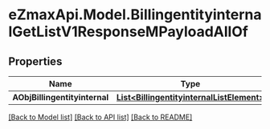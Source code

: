 
# eZmaxApi.Model.BillingentityinternalGetListV1ResponseMPayloadAllOf

## Properties

Name | Type | Description | Notes
------------ | ------------- | ------------- | -------------
**AObjBillingentityinternal** | [**List&lt;BillingentityinternalListElement&gt;**](BillingentityinternalListElement.md) |  | 

[[Back to Model list]](../README.md#documentation-for-models)
[[Back to API list]](../README.md#documentation-for-api-endpoints)
[[Back to README]](../README.md)

